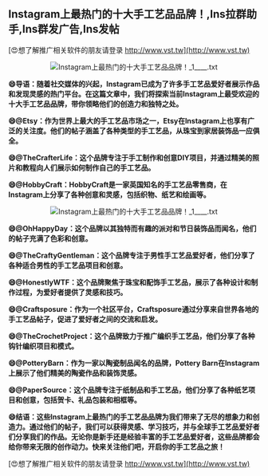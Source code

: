 ## **Instagram上最热门的十大手工艺品品牌！,Ins拉群助手,Ins群发广告,Ins发帖**

[😍想了解推广相关软件的朋友请登录 http://www.vst.tw](http://www.vst.tw)

 <center><img src="https://vst.tw/MP4/tuiguang/png/5.png" alt="Instagram上最热门的十大手工艺品品牌！_1____.txt"></center>

**😄导语：随着社交媒体的兴起，Instagram已成为了许多手工艺品爱好者展示作品和发现灵感的热门平台。在这篇文章中，我们将探索当前Instagram上最受欢迎的十大手工艺品品牌，带你领略他们的创造力和独特之处。**

**😄@Etsy：作为世界上最大的手工艺品市场之一，Etsy在Instagram上也享有广泛的关注度。他们的帖子涵盖了各种类型的手工艺品，从珠宝到家居装饰品一应俱全。**

**😄@TheCrafterLife：这个品牌专注于手工制作和创意DIY项目，并通过精美的照片和教程向人们展示如何制作自己的手工艺品。**

**😄@HobbyCraft：HobbyCraft是一家英国知名的手工艺品零售商，在Instagram上分享了各种创意和灵感，包括织物、纸艺和绘画等。**

 <center><img src="https://vst.tw/MP4/tuiguang/png/4.png" alt="Instagram上最热门的十大手工艺品品牌！_1____.txt"></center>

**😄@OhHappyDay：这个品牌以其独特而有趣的派对和节日装饰品而闻名，他们的帖子充满了色彩和创意。**

**😄@TheCraftyGentleman：这个品牌专注于男性手工艺品爱好者，他们分享了各种适合男性的手工艺品项目和创意。**

**😄@HonestlyWTF：这个品牌聚焦于珠宝和配饰手工艺品，展示了各种设计和制作过程，为爱好者提供了灵感和技巧。**

**😄@Craftsposure：作为一个社区平台，Craftsposure通过分享来自世界各地的手工艺品帖子，促进了爱好者之间的交流和启发。**

**😄@TheCrochetProject：这个品牌致力于推广编织手工艺品，他们分享了各种钩针编织项目和模式。**

**😄@PotteryBarn：作为一家以陶瓷制品闻名的品牌，Pottery Barn在Instagram上展示了他们精美的陶瓷作品和装饰灵感。**

**😄@PaperSource：这个品牌专注于纸制品和手工艺品，他们分享了各种纸艺项目和创意，包括贺卡、礼品包装和相框等。**

**😄结语：这些Instagram上最热门的手工艺品品牌为我们带来了无尽的想象力和创造力。通过他们的帖子，我们可以获得灵感、学习技巧，并与全球手工艺品爱好者们分享我们的作品。无论你是新手还是经验丰富的手工艺品爱好者，这些品牌都会给你带来无限的创作动力。快来关注他们吧，开启你的手工艺品之旅！**

[😍想了解推广相关软件的朋友请登录 http://www.vst.tw](http://www.vst.tw)



